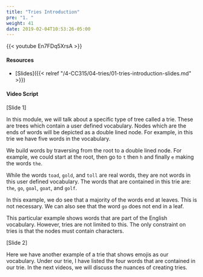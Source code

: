 ```yaml
---
title: "Tries Introduction"
pre: "1. "
weight: 41
date: 2019-02-04T10:53:26-05:00
---
```


{{< youtube En7FDq5XrsA >}}

#### Resources
* [Slides]({{< relref "/4-CC315/04-tries/01-tries-introduction-slides.md" >}})

#### Video Script

[Slide 1]

In this module, we will talk about a specific type of tree called a trie. These are trees which contain a user defined vocabulary. Nodes which are the ends of words will be depicted as a double lined node. For example, in this trie we have five words in the vocabulary. 

We build words by traversing from the root to a double lined node. For example, we could start at the root, then go to `t` then `h` and finally `e` making the words `the`. 

While the words `toad`, `gold`, and `toll` are real words, they are not words in this user defined vocabulary. The words that are contained in this trie are: `the`, `go`, `goal`, `goat`, and `golf`.

In this example, we do see that a majority of the words end at leaves. This is not necessary. We can also see that the word `go` does not end in a leaf. 

This particular example shows words that are part of the English vocabulary. However, tries are not limited to this. The only constraint on tries is that the nodes must contain characters.


[Slide 2]

Here we have another example of a trie that shows emojis as our vocabulary. Under our trie, I have listed the four words that are contained in our trie. In the next videos, we will discuss the nuances of creating tries.